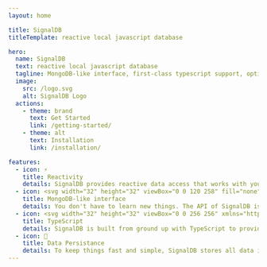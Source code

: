 ```yaml
---
layout: home

title: SignalDB
titleTemplate: reactive local javascript database

hero:
  name: SignalDB
  text: reactive local javascript database
  tagline: MongoDB-like interface, first-class typescript support, optimistic UI and signal based reactivity, with your favorite library.
  image:
    src: /logo.svg
    alt: SignalDB Logo
  actions:
    - theme: brand
      text: Get Started
      link: /getting-started/
    - theme: alt
      text: Installation
      link: /installation/

features:
  - icon: ⚡️
    title: Reactivity
    details: SignalDB provides reactive data access that works with your preferred signal library such as <a href="https://github.com/preactjs/signals">@preact/signals-core</a> or <a href="https://www.solidjs.com/guides/reactivity">solid-js</a>. There is also a simple abstraction layer with that you can fastly build your own connector.
  - icon: <svg width="32" height="32" viewBox="0 0 120 258" fill="none" xmlns="http://www.w3.org/2000/svg"><path d="M83.0089 28.7559C72.1328 15.9086 62.7673 2.86053 60.8539 0.150554C60.6525 -0.0501848 60.3503 -0.0501848 60.1489 0.150554C58.2355 2.86053 48.8699 15.9086 37.9938 28.7559C-55.3594 147.292 52.6968 227.287 52.6968 227.287L53.6031 227.889C54.4087 240.235 56.4228 258 56.4228 258H60.451H64.4792C64.4792 258 66.4934 240.335 67.299 227.889L68.2052 227.187C68.306 227.187 176.362 147.292 83.0089 28.7559ZM60.451 225.48C60.451 225.48 55.6172 221.365 54.3081 219.257V219.057L60.1489 89.9813C60.1489 89.5798 60.7532 89.5798 60.7532 89.9813L66.594 219.057V219.257C65.2848 221.365 60.451 225.48 60.451 225.48Z" fill="#00684A"/></svg>
    title: MongoDB-like interface
    details: You don't have to learn new things. The API of SignalDB is similar to that of MongoDB. Thanks to <a href="https://github.com/kofrasa/mingo">the awesome mingo library</a>, you can use your common selectors.
  - icon: <svg width="32" height="32" viewBox="0 0 256 256" xmlns="http://www.w3.org/2000/svg" xml:space="preserve"><path fill="#3178c6" d="M0 0h256v256H0z"/><path fill="#fff" fill-rule="evenodd" d="M150.5 200.5v27.6c4.5 2.3 9.8 4 15.9 5.2s12.6 1.7 19.4 1.7c6.6 0 12.9-.6 18.9-1.9s11.2-3.4 15.7-6.3 8-6.7 10.7-11.4c2.6-4.7 3.9-10.5 3.9-17.4 0-5-.7-9.4-2.2-13.2s-3.7-7.1-6.5-10.1c-2.8-2.9-6.2-5.6-10.1-7.9-3.9-2.3-8.4-4.5-13.3-6.6-3.6-1.5-6.9-2.9-9.8-4.4-2.9-1.4-5.3-2.8-7.3-4.3s-3.6-3-4.7-4.7-1.6-3.5-1.6-5.6c0-1.9.5-3.6 1.5-5.1s2.4-2.8 4.1-3.9c1.8-1.1 4-1.9 6.6-2.5 2.6-.6 5.5-.9 8.6-.9 2.3 0 4.7.2 7.3.5 2.6.3 5.1.9 7.7 1.6 2.6.7 5.1 1.6 7.6 2.7 2.4 1.1 4.7 2.4 6.8 3.8v-25.8c-4.2-1.6-8.8-2.8-13.8-3.6s-10.7-1.2-17.1-1.2c-6.6 0-12.8.7-18.7 2.1-5.9 1.4-11 3.6-15.5 6.6-4.5 3-8 6.8-10.6 11.4-2.6 4.6-3.9 10.2-3.9 16.6 0 8.2 2.4 15.2 7.1 21.1 4.8 5.8 12 10.7 21.6 14.8 3.8 1.6 7.3 3.1 10.6 4.6 3.3 1.5 6.1 3 8.5 4.7s4.3 3.4 5.7 5.3 2.1 4.1 2.1 6.5c0 1.8-.4 3.4-1.3 5-.9 1.5-2.2 2.8-3.9 4s-3.9 2-6.6 2.6-5.7.9-9.2.9c-6 0-11.9-1.1-17.8-3.2-5.9-2-11.4-5.1-16.4-9.3zm-46-68.8H140V109H41v22.7h35.3V233h28.1V131.7z" clip-rule="evenodd"/></svg>
    title: TypeScript
    details: SignalDB is built from ground up with TypeScript to provide you type safeness while you develop.
  - icon: 📝
    title: Data Persistance
    details: To keep things fast and simple, SignalDB stores all data in memory. However, you can plugin a persistence adapter to save your data in other places
---
```

